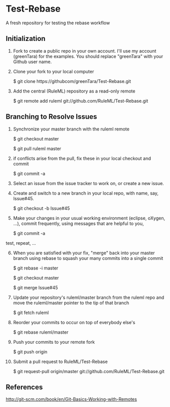 Test-Rebase
===========

A fresh repository for testing the rebase workflow

Initialization
--------------
1. Fork to create a public repo in your own account. I'll use my account (greenTara) for the examples. You should replace "greenTara" with your Github user name.

2. Clone your fork to your local computer

    $ git clone https://githubcom/greenTara/Test-Rebase.git


3. Add the central (RuleML) repository as a read-only remote

    $ git remote add ruleml git://github.com/RuleML/Test-Rebase.git

Branching to Resolve Issues
---------------------------
1. Synchronize your master branch with the ruleml remote

    $ git checkout master
    
    $ git pull ruleml master
    
2. if conflicts arise from the pull, fix these in your local checkout and commit

    $ git commit -a    
    
3. Select an issue from the issue tracker to work on, or create a new issue.

4. Create and switch to a new branch in your local repo, with name, say, Issue#45.

    $ git checkout -b Issue#45 

5. Make your changes in your usual working environment (eclipse, oXygen, ...),
   commit frequently, using messages that are helpful to you, 
       
    $ git commit -a

test, repeat, ...
   
6. When you are satisfied with your fix, "merge" back into your master branch
using rebase to squash your many commits into a single commit

    $ git rebase -i master
    
    $ git checkout master
    
    $ git merge Issue#45

7. Update your repository's ruleml/master branch from the ruleml repo and move the ruleml/master
pointer to the tip of that branch

    $ git fetch ruleml
    
8. Reorder your commits to occur on top of everybody else's

    $ git rebase ruleml/master
    
9. Push your commits to your remote fork

    $ git push origin
    
10. Submit a pull request to RuleML/Test-Rebase

    $ git request-pull origin/master git://github.com/RuleML/Test-Rebase.git
                 
References
----------
http://git-scm.com/book/en/Git-Basics-Working-with-Remotes     

